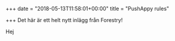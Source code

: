 +++
date = "2018-05-13T11:58:01+00:00"
title = "PushAppy rules"

+++
Det här är ett helt nytt inlägg från Forestry!

Hej
